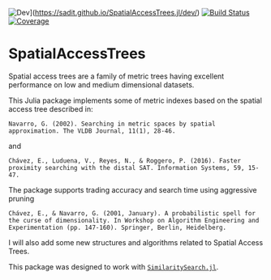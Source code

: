 ![Dev](https://img.shields.io/badge/docs-dev-blue.svg)](https://sadit.github.io/SpatialAccessTrees.jl/dev/)
[![Build Status](https://github.com/sadit/SpatialAccessTrees.jl/workflows/CI/badge.svg)](https://github.com/sadit/SpatialAccessTrees.jl/actions)
[![Coverage](https://codecov.io/gh/sadit/SpatialAccessTrees.jl/branch/main/graph/badge.svg)](https://codecov.io/gh/sadit/SpatialAccessTrees.jl)

# SpatialAccessTrees

Spatial access trees are a family of metric trees having excellent performance on low and medium dimensional datasets. 

This Julia package implements some of metric indexes based on the spatial access tree described in:

```
Navarro, G. (2002). Searching in metric spaces by spatial approximation. The VLDB Journal, 11(1), 28-46.
```

and

```
Chávez, E., Luduena, V., Reyes, N., & Roggero, P. (2016). Faster proximity searching with the distal SAT. Information Systems, 59, 15-47.
```

The package supports trading accuracy and search time using aggressive pruning

```
Chávez, E., & Navarro, G. (2001, January). A probabilistic spell for the curse of dimensionality. In Workshop on Algorithm Engineering and Experimentation (pp. 147-160). Springer, Berlin, Heidelberg.
```


I will also add some new structures and algorithms related to Spatial Access Trees.


This package was designed to work with [`SimilaritySearch.jl`](https://github.com/sadit/SimilaritySearch.jl).
